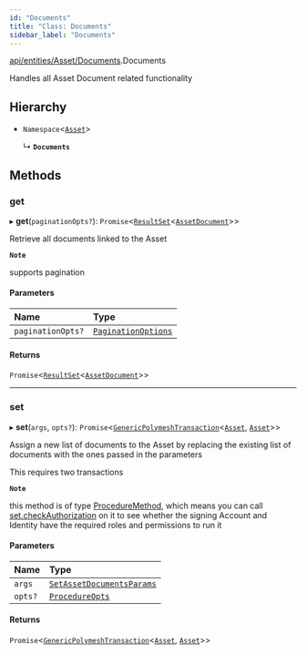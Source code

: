 ```yaml
---
id: "Documents"
title: "Class: Documents"
sidebar_label: "Documents"
---
```


[api/entities/Asset/Documents](../../../../../modules/API/Entities/Asset/Documents/Documents.md).Documents

Handles all Asset Document related functionality

## Hierarchy

- `Namespace`<[`Asset`](../Asset.md)\>

  ↳ **`Documents`**

## Methods

### get

▸ **get**(`paginationOpts?`): `Promise`<[`ResultSet`](../../../../../interfaces/Types/ResultSet/ResultSet.md)<[`AssetDocument`](../../../../../interfaces/Types/AssetDocument/AssetDocument.md)\>\>

Retrieve all documents linked to the Asset

**`Note`**

 supports pagination

#### Parameters

| Name | Type |
| :------ | :------ |
| `paginationOpts?` | [`PaginationOptions`](../../../../../interfaces/Types/PaginationOptions/PaginationOptions.md) |

#### Returns

`Promise`<[`ResultSet`](../../../../../interfaces/Types/ResultSet/ResultSet.md)<[`AssetDocument`](../../../../../interfaces/Types/AssetDocument/AssetDocument.md)\>\>

___

### set

▸ **set**(`args`, `opts?`): `Promise`<[`GenericPolymeshTransaction`](../../../../../modules/Types/Types.md#genericpolymeshtransaction)<[`Asset`](../Asset.md), [`Asset`](../Asset.md)\>\>

Assign a new list of documents to the Asset by replacing the existing list of documents with the ones passed in the parameters

This requires two transactions

**`Note`**

 this method is of type [ProcedureMethod](../../../../../interfaces/Types/ProcedureMethod/ProcedureMethod.md), which means you can call [set.checkAuthorization](../../../../../interfaces/Types/ProcedureMethod/ProcedureMethod.md#checkauthorization)
  on it to see whether the signing Account and Identity have the required roles and permissions to run it

#### Parameters

| Name | Type |
| :------ | :------ |
| `args` | [`SetAssetDocumentsParams`](../../../../../interfaces/API/Procedures/Types/SetAssetDocumentsParams/SetAssetDocumentsParams.md) |
| `opts?` | [`ProcedureOpts`](../../../../../interfaces/Types/ProcedureOpts/ProcedureOpts.md) |

#### Returns

`Promise`<[`GenericPolymeshTransaction`](../../../../../modules/Types/Types.md#genericpolymeshtransaction)<[`Asset`](../Asset.md), [`Asset`](../Asset.md)\>\>
